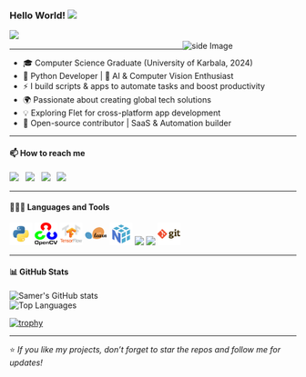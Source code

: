 ### Hello World! <img src="https://avatars.githubusercontent.com/u/160379789?s=400&u=0415bf8288d61bc16810abd2ba213f230a8c9dc7&v=4" width="29px">

![](https://komarev.com/ghpvc/?username=msa4x&label=Profile%20Visits&color=red&style=for-the-badge)  
<img src="https://github.com/sciencepal/sciencepal/blob/master/assets/life_balance.gif" alt="side Image" align="right" width="200" height="auto" />

---

- 🎓 Computer Science Graduate (University of Karbala, 2024)  
- 🐍 Python Developer | 🤖 AI & Computer Vision Enthusiast  
- ⚡ I build scripts & apps to automate tasks and boost productivity  
- 🌍 Passionate about creating global tech solutions  
- 💡 Exploring Flet for cross-platform app development  
- 🚀 Open-source contributor | SaaS & Automation builder  

---

#### 📫 How to reach me

[<img src="https://img.icons8.com/color/48/000000/twitter.png" width="3.5%"/>](https://x.com/msa4x_)
&nbsp;
[<img src="https://img.icons8.com/color/48/000000/linkedin.png" width="3.5%"/>](https://linkedin.com/in/YOURUSERNAME)
&nbsp;
[<img src="https://img.icons8.com/fluent/48/000000/gmail.png" width="3.5%"/>](mailto:YOURMAIL@example.com)
&nbsp;
[<img src="https://img.icons8.com/fluent/48/000000/github.png" width="3.5%"/>](https://github.com/msa4x)

---

#### 👨🏻‍💻 Languages and Tools

<code><img height="40" src="https://raw.githubusercontent.com/github/explore/master/topics/python/python.png"></code>
<code><img height="40" src="https://raw.githubusercontent.com/github/explore/master/topics/opencv/opencv.png"></code>
<code><img height="40" src="https://raw.githubusercontent.com/github/explore/master/topics/tensorflow/tensorflow.png"></code>
<code><img height="40" src="https://raw.githubusercontent.com/github/explore/master/topics/scikit-learn/scikit-learn.png"></code>
<code><img height="40" src="https://raw.githubusercontent.com/github/explore/master/topics/numpy/numpy.png"></code>
<code><img height="40" src="https://raw.githubusercontent.com/github/explore/master/topics/pandas/pandas.png"></code>
<code><img height="40" src="https://raw.githubusercontent.com/github/explore/master/topics/flet/flet.png"></code>
<code><img height="40" src="https://raw.githubusercontent.com/github/explore/master/topics/git/git.png"></code>

---

#### 📊 GitHub Stats

![Samer's GitHub stats](https://github-readme-stats.vercel.app/api?username=msa4x&show_icons=true&theme=radical)  
![Top Languages](https://github-readme-stats.vercel.app/api/top-langs/?username=msa4x&layout=compact&theme=radical)

[![trophy](https://github-profile-trophy.vercel.app/?username=msa4x&theme=juicyfresh&no-frame=true&row=1&&margin-w=20&no-bg=true)](https://github-profile-trophy.vercel.app/?username=msa4x)

---

⭐ *If you like my projects, don’t forget to star the repos and follow me for updates!*
